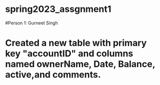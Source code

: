# spring2023_assgnment1
#Person 1: Gurneet Singh
  # Created a new table with primary key "accountID" and columns named ownerName, Date, Balance, active,and comments.
